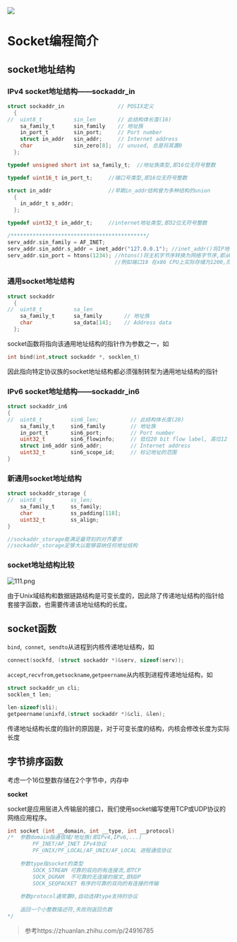 ![](https://img-blog.csdn.net/20180205104507262?watermark/2/text/aHR0cDovL2Jsb2cuY3Nkbi5uZXQvY2FpbmlhbzAwMDAwMQ==/font/5a6L5L2T/fontsize/400/fill/I0JBQkFCMA==/dissolve/70/gravity/SouthEast)



# Socket编程简介

## socket地址结构

### IPv4 socket地址结构——sockaddr_in

```c
struct sockaddr_in                 // POSIX定义
  {
//  uint8_t          sin_len       // 此结构体长度(16)     
    sa_family_t      sin_family    // 地址族
    in_port_t        sin_port;	   // Port number
    struct in_addr   sin_addr;     // Internet address
	char             sin_zero[8];  // unused, 总是将其置0
  };

typedef unsigned short int sa_family_t;  //地址族类型,即16位无符号整数

typedef uint16_t in_port_t;     //端口号类型,即16位无符号整数

struct in_addr                  //早期in_addr结构曾为多种结构的union
  {
    in_addr_t s_addr;
  };

typedef uint32_t in_addr_t;     //internet地址类型,即32位无符号整数

/*******************************************/
serv_addr.sin_family = AF_INET;
serv_addr.sin_addr.s_addr = inet_addr("127.0.0.1"); //inet_addr()将IP地址字符串转换为in_addr_t类型
serv_addr.sin_port = htons(1234); //htons()将主机字节序转换为网络字节序,即从小端模式转换为大端模式
                                  //例如端口18 在x86 CPU上实际存储为1200,而在报文中为0012


```

### 通用socket地址结构

```c
struct sockaddr
  {
//  uint8_t          sa_len    
    sa_family_t      sa_family       // 地址族
    char             sa_data[14];	 // Address data
  };
```

socket函数将指向该通用地址结构的指针作为参数之一，如

```c
int bind(int,struct sockaddr *, socklen_t)
```

因此指向特定协议族的socket地址结构都必须强制转型为通用地址结构的指针

### IPv6 socket地址结构——sockaddr_in6

```c
struct sockaddr_in6
{
//  uint8_t         sin6_len;          // 此结构体长度(28)
    sa_family_t     sin6_family        // 地址族
    in_port_t       sin6_port;		   // Port number
    uint32_t        sin6_flowinfo;     // 低位20 bit flow label, 高位12 bit保留
    struct in6_addr sin6_addr;         // Internet address
	uint32_t        sin6_scope_id;     // 标记地址的范围
}
```

### 新通用socket地址结构

```c
struct sockaddr_storage {
//  uint8_t         ss_len;
    sa_family_t     ss_family;
    char            ss_padding[118];
    uint32_t        ss_align;
}

//sockaddr_storage能满足最苛刻的对齐要求
//sockaddr_storage足够大以能够容纳任何地址结构
```

### socket地址结构比较

![111.png](https://i.loli.net/2020/08/07/4dqrwleMtP8J3EC.png)

由于Unix域结构和数据链路结构是可变长度的，因此除了传递地址结构的指针给套接字函数，也需要传递该地址结构的长度。



## socket函数

`bind`,` connet`,` sendto`从进程到内核传递地址结构，如

```c
connect(sockfd, (struct sockaddr *)&serv, sizeof(serv));
```

`accept`,`recvfrom`,`getsockname`,`getpeername`从内核到进程传递地址结构，如

```c
struct sockaddr_un cli;
socklen_t len;

len-sizeof(sli);
getpeername(unixfd,(struct sockaddr *)&cli, &len);
```

传递地址结构长度的指针的原因是，对于可变长度的结构，内核会修改长度为实际长度



## 字节排序函数

考虑一个16位整数存储在2个字节中，内存中



**socket**

socket是应用层进入传输层的接口，我们使用socket编写使用TCP或UDP协议的网络应用程序。



```c
int socket (int __domain, int __type, int __protocol)
/*  参数domain指通信域/地址族(即IPv4,IPv6,...)
    	PF_INET/AF_INET IPv4协议
    	PF_UNIX/PF_LOCAL/AF_UNIX/AF_LOCAL 进程通信协议
    
    参数type指socket的类型
    	SOCK_STREAM 可靠的双向的有连接流,即TCP
    	SOCK_DGRAM  不可靠的无连接的报文,即UDP
    	SOCK_SEQPACKET 有序的可靠的双向的有连接的传输
    
    参数protocol通常置0,自动选择type支持的协议
    
    返回一个小整数描述符,失败则返回负数
*/
```

> 参考https://zhuanlan.zhihu.com/p/24916785



```c

```





